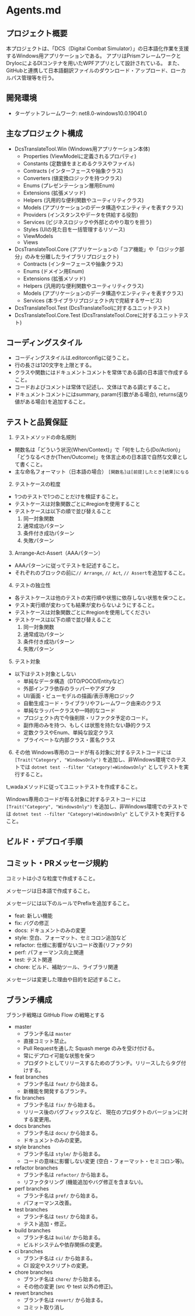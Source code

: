 # Agents.md

## プロジェクト概要

本プロジェクトは、「DCS（Digital Combat Simulator）」の日本語化作業を支援するWindows用アプリケーションである。
アプリはPrismフレームワークとDryIocによるDIコンテナを用いたWPFアプリとして設計されている。
また、GitHubと連携して日本語翻訳ファイルのダウンロード・アップロード、ローカルパス管理等を行う。

## 開発環境
- ターゲットフレームワーク: net8.0-windows10.0.19041.0

## 主なプロジェクト構成

- DcsTranslateTool.Win (Windows用アプリケーション本体)
    - Properties (ViewModelに定義されるプロパティ)
    - Constants (定数値をまとめるクラスやファイル)
    - Contracts (インターフェースや抽象クラス)
    - Converters (値変換ロジックを持つクラス)
    - Enums (プレゼンテーション層用Enum)
    - Extensions (拡張メソッド)
    - Helpers (汎用的な便利関数やユーティリティクラス)
    - Models (アプリケーションのデータ構造やエンティティを表すクラス)
    - Providers (インスタンスやデータを供給する役割)
    - Services (ビジネスロジックや外部とのやり取りを担う)
    - Styles (UIの見た目を一括管理するリソース)
    - ViewModels
    - Views
- DcsTranslateTool.Core (アプリケーションの「コア機能」や「ロジック部分」のみを分離したライブラリプロジェクト)
    - Contracts (インターフェースや抽象クラス)
    - Enums (ドメイン用Enum)
    - Extensions (拡張メソッド)
    - Helpers (汎用的な便利関数やユーティリティクラス)
    - Models (アプリケーションのデータ構造やエンティティを表すクラス)
    - Services (本ライブラリプロジェクト内で完結するサービス)
- DcsTranslateTool.Test (DcsTranslateToolに対するユニットテスト)
- DcsTranslateTool.Core.Test (DcsTranslateTool.Coreに対するユニットテスト)

## コーディングスタイル

- コーディングスタイルは.editorconfigに従うこと。
- 行の長さは120文字を上限とする。
- クラスや関数にはドキュメントコメントを常体である調の日本語で作成すること。
- コードおよびコメントは常体で記述し、文体はである調とすること。
- ドキュメントコメントにはsummary, param(引数がある場合), returns(返り値がある場合)を追加すること。

## テストと品質保証

1. テストメソッドの命名規則
- 関数名は「どういう状況(When/Context)」で「何をしたら(Do/Action)」「どうなるべきか(Then/Outcome)」を体言止めの日本語で自然な文章として書くこと。
- 主な命名フォーマット（日本語の場合） `[関数名]は[前提]したとき[結果]になる`


2. テストケースの粒度
- 1つのテストで1つのことだけを検証すること。
- テストケースは対象関数ごとに#regionを使用すること
- テストケースは以下の順で並び替えること
    1. 同一対象関数
    2. 通常成功パターン
    3. 条件付き成功パターン
    4. 失敗パターン

3. Arrange-Act-Assert（AAAパターン）
- AAAパターンに従ってテストを記述すること。
- それぞれのブロックの前に`// Arrange`, `// Act`, `// Assert`を追加すること。

4. テストの独立性
- 各テストケースは他のテストの実行順や状態に依存しない状態を保つこと。
- テスト実行順が変わっても結果が変わらないようにすること。
- テストケースは対象関数ごとに#regionを使用してください
- テストケースは以下の順で並び替えること
  1. 同一対象関数
  2. 通常成功パターン
  3. 条件付き成功パターン
  4. 失敗パターン

5. テスト対象
- 以下はテスト対象としない
    - 単純なデータ構造（DTO/POCO/Entityなど）
    - 外部インフラ依存のラッパーやアダプタ
    - UI/画面・ビューモデルの描画/表示専用ロジック
    - 自動生成コード・ライブラリやフレームワーク由来のクラス
    - 単純なラッパークラスや一時的なコード
    - プロジェクト内で今後削除・リファクタ予定のコード。
    - 副作用のみを持つ、もしくは状態を持たない静的クラス
    - 定数クラスやEnum、単純な設定クラス
    - プライベートな内部クラス・匿名クラス

6. その他
Windows専用のコードが有る対象に対するテストコードには `[Trait("Category", "WindowsOnly")` を追加し、非Windows環境でのテストでは `dotnet test --filter "Category!=WindowsOnly"` としてテストを実行すること。

t_wadaメソッドに従ってユニットテストを作成すること。

Windows専用のコードが有る対象に対するテストコードには `[Trait("Category", "WindowsOnly")` を追加し、非Windows環境でのテストでは `dotnet test --filter "Category!=WindowsOnly"` としてテストを実行すること。

## ビルド・デプロイ手順

## **コミット・PRメッセージ規約**

コミットは小さな粒度で作成すること。

メッセージは日本語で作成すること。

メッセージには以下のルールでPrefixを追加すること。

- feat: 新しい機能
- fix: バグの修正
- docs: ドキュメントのみの変更
- style: 空白、フォーマット、セミコロン追加など
- refactor: 仕様に影響がないコード改善(リファクタ)
- perf: パフォーマンス向上関連
- test: テスト関連
- chore: ビルド、補助ツール、ライブラリ関連

メッセージは変更した理由や目的を記述すること。

## ブランチ構成

ブランチ戦略は GitHub Flow の戦略とする

- master
  - ブランチ名は `master`
  - 直接コミット禁止。
  - Pull Requestを通した Squash merge のみを受け付ける。
  - 常にデプロイ可能な状態を保つ
  - プロダクトとしてリリースするためのブランチ。リリースしたらタグ付けする。
- feat branches
  - ブランチ名は `feat/` から始まる。
  - 新機能を開発するブランチ。
- fix branches
  - ブランチ名は `fix/` から始まる。
  - リリース後のバグフィックスなど、 現在のプロダクトのバージョンに対する変更用。
- docs branches
  - ブランチ名は `docs/` から始まる。
  - ドキュメントのみの変更。
- style branches
  - ブランチ名は `style/` から始まる。
  - コードの意味に影響しない変更 (空白・フォーマット・セミコロン等)。
- refactor branches
  - ブランチ名は `refactor/` から始まる。
  - リファクタリング (機能追加やバグ修正を含まない)。
- perf branches
  - ブランチ名は `pref/` から始まる。
  - パフォーマンス改善。
- test branches
  - ブランチ名は `test/` から始まる。
  - テスト追加・修正。
- build branches
  - ブランチ名は `build/` から始まる。
  - ビルドシステムや依存関係の変更。
- ci branches
  - ブランチ名は `ci/` から始まる。
  - CI 設定やスクリプトの変更。
- chore branches
  - ブランチ名は `chore/` から始まる。
  - その他の変更 (src や test 以外の修正)。
- revert branches
  - ブランチ名は `revert/` から始まる。
  - コミット取り消し
